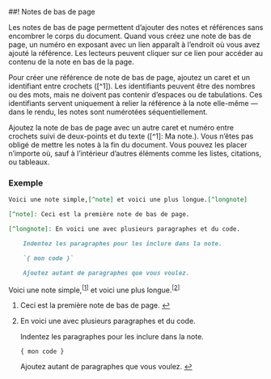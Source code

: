 ##! Notes de bas de page

Les notes de bas de page permettent d’ajouter des notes et références sans encombrer le corps du document. Quand vous créez une note de bas de page, un numéro en exposant avec un lien apparaît à l’endroit où vous avez ajouté la référence. Les lecteurs peuvent cliquer sur ce lien pour accéder au contenu de la note en bas de la page.

Pour créer une référence de note de bas de page, ajoutez un caret et un identifiant entre crochets (\[\^1\]). Les identifiants peuvent être des nombres ou des mots, mais ne doivent pas contenir d’espaces ou de tabulations. Ces identifiants servent uniquement à relier la référence à la note elle-même — dans le rendu, les notes sont numérotées séquentiellement.

Ajoutez la note de bas de page avec un autre caret et numéro entre crochets suivi de deux-points et du texte (\[\^1\]\: Ma note.). Vous n’êtes pas obligé de mettre les notes à la fin du document. Vous pouvez les placer n’importe où, sauf à l’intérieur d’autres éléments comme les listes, citations, ou tableaux.

### Exemple

```md
Voici une note simple,[^note] et voici une plus longue.[^longnote]

[^note]: Ceci est la première note de bas de page.

[^longnote]: En voici une avec plusieurs paragraphes et du code.

    Indentez les paragraphes pour les inclure dans la note.

    `{ mon code }`

    Ajoutez autant de paragraphes que vous voulez.
```

Voici une note simple,<sup><a class="md-link" href="#fn:note">\[1\]</a></sup> et voici une plus longue.<sup><a class="md-link" href="#fn:longnote">\[2\]</a></sup>

<section class="md-footnotes">
    <ol class="md-fnlist" dit="auto">
        <li id="fn:note" class="md-fnitem">
            <p class="md-paragraph">
                Ceci est la première note de bas de page. <a class="md-revfn" href="#fnref:note">↩</a>
            </p>
        </li>
        <li id="fn:longnote" class="md-fnitem">
            <p class="md-paragraph">En voici une avec plusieurs paragraphes et du code.</p>
            <p class="md-paragraph">Indentez les paragraphes pour les inclure dans la note.</p>
            <p class="md-paragraph">
                <code class="md-codespan">{ mon code }</code>
            </p>
            <p class="md-paragraph">Ajoutez autant de paragraphes que vous voulez. <a class="md-revfn" href="#fnref:longnote">↩</a></p>
        </li>
    </ol>
</section>  
